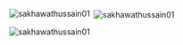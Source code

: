 

<p><img align="left" src="https://github-readme-status.vercel.app/api/top-langs?username=sakhawathussain01&show_icons=true&locale=en&layout=compact" alt="sakhawathussain01" /></p>

<p>&nbsp;<img align="center" src="https://github-readme-stats.vercel.app/api?username=sakhawathussain01&show_icons=true&locale=en" alt="sakhawathussain01" /></p>

<p><img align="center" src="https://github-readme-streak-stats.herokuapp.com/?user=sakhawathussain01&" alt="sakhawathussain01" /></p>

